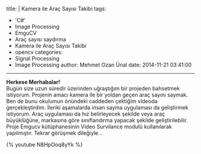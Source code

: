 title: |
  Kamera ile Araç Sayısı Takibi
tags:
  - 'C#'
  - Image Processing
  - EmguCV
  - Araç sayısı saydırma
  - Kamera ile Araç Sayısı Takibi
  - opencv
categories:
  - Signal Processing
  - Image Processing
author: Mehmet Ozan Ünal
date: 2014-11-21 03:41:00
---

**Herkese Merhabalar!**  
Bugün size uzun süredir üzerinden uğraştığım bir projeden bahsetmek istiyorum. Projenin amacı kamera ile bir yoldan geçen araç sayını saymak. Ben de bunu okulumun önündeki caddeden çektiğim videoda gerçekleştirdim. İleriki aşamalarda insan sayma uygulaması da geliştirmek istiyorum. Araç uygulaması da hız belirleyecek şekilde veya araç büyüklüğüne, markasına göre sınıflandırma yapacak şekilde geliştirilebilir. Proje Emgucv kütüphanesinin Video Survilance modulü kullanılarak yapılmıştır. Tekrar görüşmek dileğiyle...  

{% youtube N8HpOoq8yYk %}